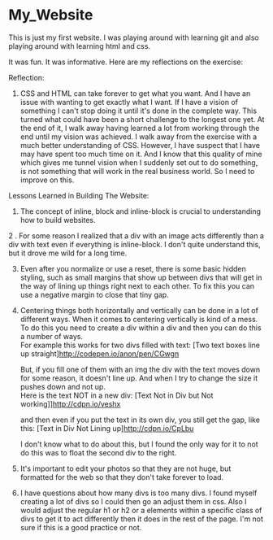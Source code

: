 My_Website
==========
This is just my first website.  I was playing around with learning git 
and also playing around with learning html and css.

It was fun.  It was informative.  Here are my reflections on the exercise:


Reflection:

1.  CSS and HTML can take forever to get what you want.  And I have an issue with wanting to get exactly what I want.     If I have a vision of something I can't stop doing it until it's done in the complete way.  This turned what         could have been a short challenge to the longest one yet.  At the end of it, I walk away having learned a lot        from working through the end until my vision was achieved.  I walk away from the exercise with a much better         understanding of CSS.  However, I have suspect that I have may have spent too much time on it.  And I know that      this quality of mine which gives me tunnel vision when I suddenly set out to do something, is not something that     will work in the real business world.  So I need to improve on this.

Lessons Learned in Building The Website:

1.  The concept of inline, block and inline-block is crucial to understanding how to build websites.

2 . For some reason I realized that a div with an image acts differently than a div with text even if everything is      inline-block.    I don't quite understand this, but it drove me wild for a long time.

3.  Even after you normalize or use a reset, there is some basic hidden styling, such as small margins that show up      between divs that will get in the way of lining up things right next to each other.  To fix this you can use a       negative margin to close that tiny gap.

4.  Centering things both horizontally and vertically can be done in a lot of different ways.  When it comes to          centering vertically is kind of a mess.  To do this you need to create a div within a div and then you can do        this a number of ways.  
    For example this works for two divs filled with text: 
    [Two text boxes line up straight]http://codepen.io/anon/pen/CGwgn
    
    But, if you fill one of them with an img the div with the text moves down for some reason, it doesn't line up.       And when I try to change the size it pushes down and not up.  
    Here is the text NOT in a new div: 
    [Text Not in Div but Not working]]http://cdpn.io/veshx
    
    and then even if you put the text in its own div, you still get the gap, like this:
    [Text in Div Not Lining up]http://cdpn.io/CpLbu
    
    I don't know what to do about this, but I found the only way for it to not do this was to float the second div to     the right.

5.  It's important to edit your photos so that they are not huge, but formatted for the web so that they don't take      forever to load.

6.  I have questions about how many divs is too many divs.  I found myself creating a lot of divs so I could then go     an adjust them in css.  Also I would adjust the regular h1 or h2 or a elements within a specific class of divs to     get it to act differently then it does in the rest of the page.  I'm not sure if this is a good practice or not.

  
